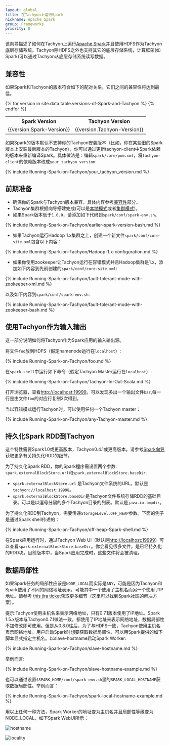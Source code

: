 ```yaml
---
layout: global
title: 在Tachyon上运行Spark
nickname: Apache Spark
group: Frameworks
priority: 0
---
```


该向导描述了如何在Tachyon上运行[Apache Spark](http://spark-project.org/)并且使用HDFS作为Tachyon底层存储系统。Tachyon除HDFS之外也支持其它的底层存储系统，计算框架(如Spark)可以通过Tachyon从底层存储系统读写数据。

## 兼容性

如果Spark和Tachyon的版本符合如下的配对关系，它们之间的兼容性将达到最佳。

<table class="table table-striped">
<tr><th>Spark Version</th><th>Tachyon Version</th></tr>
{% for version in site.data.table.versions-of-Spark-and-Tachyon %}

<tr>
  <td>{{version.Spark-Version}}</td>
  <td>{{version.Tachyon-Version}}</td>
</tr>
{% endfor %}
</table>

如果Spark的版本默认不支持你的Tachyon安装版本（比如，你在某些旧的Spark版本上安装最新版本的Tachyon），你可以通过更新tachyon-client中Spark依赖的版本来重新编译Spark。具体做法是：编辑`spark/core/pom.xml`，将`tachyon-client`的依赖版本改成`your_tachyon_version`:

{% include Running-Spark-on-Tachyon/your_tachyon_version.md %}

## 前期准备

* 确保你的Spark与Tachyon版本兼容，具体内容参考[兼容性](#compatibility)部分。
* Tachyon集群根据向导搭建完成(可以是[本地模式](Running-Tachyon-Locally.html)或者[集群模式](Running-Tachyon-on-a-Cluster.html))。
* 如果Spark版本低于`1.0.0`，请添加如下代码到`spark/conf/spark-env.sh`。

{% include Running-Spark-on-Tachyon/earlier-spark-version-bash.md %}

* 如果Tachyon运行Hadoop 1.x集群之上，创建一个新文件`spark/conf/core-site.xml`包含以下内容：

{% include Running-Spark-on-Tachyon/Hadoop-1.x-configuration.md %}


* 如果你使用zookeeper让Tachyon运行在容错模式并且Hadoop集群是1.x，添加如下内容到先前创建的`spark/conf/core-site.xml`:

{% include Running-Spark-on-Tachyon/fault-tolerant-mode-with-zookeeper-xml.md %}

以及如下内容到`spark/conf/spark-env.sh`:

{% include Running-Spark-on-Tachyon/fault-tolerant-mode-with-zookeeper-bash.md %}

## 使用Tachyon作为输入输出

这一部分说明如何将Tachyon作为Spark应用的输入输出源。

将文件`foo`放到HDFS（假定namenode运行在`localhost`）:

{% include Running-Spark-on-Tachyon/foo.md %}

在`spark-shell`中运行如下命令（假定Tachyon Master运行在`localhost`）:

{% include Running-Spark-on-Tachyon/Tachyon-In-Out-Scala.md %}

打开浏览器，查看[http://localhost:19999](http://localhost:19999)。可以发现多出一个输出文件`bar`,每一行是由文件`foo`的对应行复制2次得到。

当以容错模式运行Tachyon时，可以使用任何一个Tachyon master：

{% include Running-Spark-on-Tachyon/any-Tachyon-master.md %}

## 持久化Spark RDD到Tachyon

这个特性需要Spark1.0或更高版本，Tachyon0.4.1或更高版本。请参考[Spark向导](http://spark.apache.org/docs/latest/programming-guide.html#rdd-persistence)获取更多有关持久化RDD的细节。

为了持久化Spark RDD，你的Spark程序需设置两个参数:
`spark.externalBlockStore.url`和`spark.externalBlockStore.baseDir`.

* `spark.externalBlockStore.url` 是Tachyon文件系统的URL。默认是`tachyon://localhost:19998`。
* `spark.externalBlockStore.baseDir`是Tachyon文件系统存储RDD的基础目录。可以是以逗号分隔的多个Tachyon目录的列表。默认是`java.io.tmpdir`。

为了持久化RDD到Tachyon，需要传递`StorageLevel.OFF_HEAP`参数。下面的例子是通过Spark shell传递的：

{% include Running-Spark-on-Tachyon/off-heap-Spark-shell.md %}

在Spark应用运行时，通过Tachyon Web UI（默认是[http://localhost:19999](http://localhost:19999)）可以查看`spark.externalBlockStore.baseDir`。你会看见很多文件，是已经持久化的RDD块。目前版本中，当Spark应用完成时，这些文件将会被清理。

## 数据局部性

如果Spark任务的局部性应该是`NODE_LOCAL`而实际是`ANY`，可能是因为Tachyon和Spark使用了不同的网络地址表示，可能其中一个使用了主机名而另一个使用了IP地址。请参考 [this jira ticket](
https://issues.apache.org/jira/browse/SPARK-10149)获取更多细节（这里可以找到Spark社区的解决方案）。

提示:Tachyon使用主机名来表示网络地址，只有0.7.1版本使用了IP地址。Spark 1.5.x版本与Tachyon0.7.1做法一致，都使用了IP地址来表示网络地址，数据局部性不加修改即可使用。但是从0.8.0往后，为了与HDFS一致，Tachyon使用主机名表示网络地址。用户启动Spark时想要获取数据局部性，可以用Spark提供的如下脚本显式指定主机名。以slave-hostname启动Spark Worker:

{% include Running-Spark-on-Tachyon/slave-hostname.md %}

举例而言:

{% include Running-Spark-on-Tachyon/slave-hostname-example.md %}

也可以通过设置`$SPARK_HOME/conf/spark-env.sh`里的`SPARK_LOCAL_HOSTNAME`获取数据局部性。举例而言：

{% include Running-Spark-on-Tachyon/spark-local-hostname-example.md %}

用以上任何一种方法，Spark Worker的地址变为主机名并且局部性等级变为NODE_LOCAL，如下Spark WebUI所示：

![hostname]({{site.data.img.screenshot_datalocality_sparkwebui}})

![locality]({{site.data.img.screenshot_datalocality_tasklocality}})

